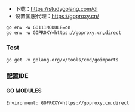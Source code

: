 * 下载：https://studygolang.com/dl
* 设置国服代理：https://goproxy.cn/
```
go env -w GO111MODULE=on
go env -w GOPROXY=https://goproxy.cn,direct
```
### Test
```
go get -v golang.org/x/tools/cmd/goimports
```
### 配置IDE
#### GO MODULES
```
Environment: GOPROXY=https://goproxy.cn,direct
```
